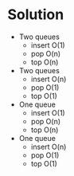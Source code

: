 # Solution
* Two queues 
    * insert O(1)
    * pop O(n)
    * top O(n) 
* Two queues
    * insert O(n)
    * pop O(1)
    * top O(1) 
* One queue 
    * insert O(1)
    * pop O(n)
    * top O(n) 
* One queue 
    * insert O(n)
    * pop O(1)
    * top O(1) 
